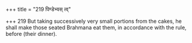 +++
title = "219 पिण्डेभ्यस् त्व्"

+++
219	But taking successively very small portions from the cakes, he shall make those seated Brahmana eat them, in accordance with the rule, before (their dinner).